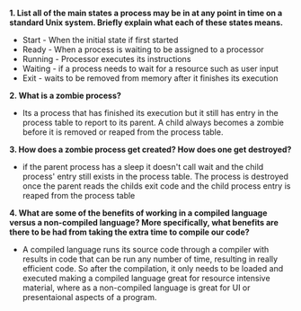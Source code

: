 **1. List all of the main states a process may be in at any point in time on a standard Unix system. Briefly explain what each of these states means.**

- Start - When the initial state if first started
- Ready - When a process is waiting to be assigned to a processor
- Running - Processor executes its instructions
- Waiting - if a process needs to wait  for a resource such as user input
- Exit - waits to be removed from memory after it finishes its execution


**2. What is a zombie process?**

- Its a process that has finished its execution but it still has entry in the process table to report to its parent. A child always becomes a zombie before it is removed or reaped from the process table.


**3. How does a zombie process get created? How does one get destroyed?**

- if the parent process has a sleep it doesn't call wait and the child process' entry still exists in the process table. The process is destroyed once the parent reads the childs exit code and the child process entry is reaped from the process table

**4. What are some of the benefits of working in a compiled language versus a non-compiled language? More specifically, what benefits are there to be had from taking the extra time to compile our code?**

- A compiled language runs its source code through a compiler with results in code that can be run any number of time, resulting in really efficient code. So after the compilation, it only needs to be loaded and executed making a compiled language great for resource intensive material, where as a non-compiled language is great for UI or presentaional aspects of a program.
